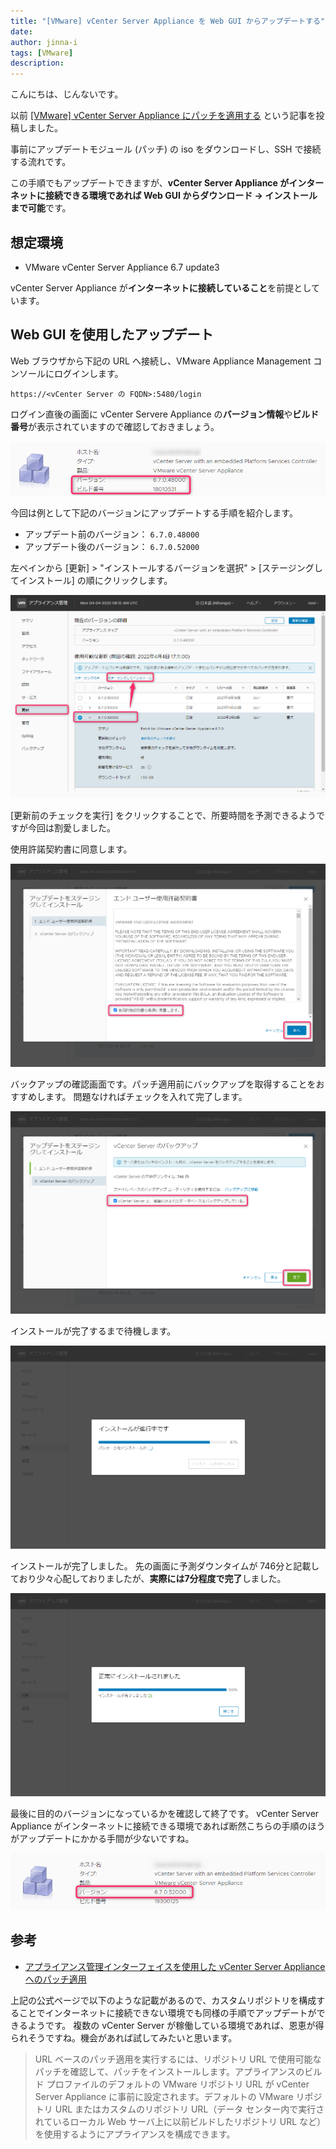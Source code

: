 ```yaml
---
title: "[VMware] vCenter Server Appliance を Web GUI からアップデートする"
date: 
author: jinna-i
tags: [VMware]
description: 
---
```


こんにちは、じんないです。

以前 [\[VMware\] vCenter Server Appliance にパッチを適用する](https://mseeeen.msen.jp/patch-the-vcenter-server-appliance-67/) という記事を投稿しました。

事前にアップデートモジュール (パッチ) の iso をダウンロードし、SSH で接続する流れです。

この手順でもアップデートできますが、**vCenter Server Appliance がインターネットに接続できる環境であれば  Web GUI からダウンロード → インストールまで可能**です。

## 想定環境

- VMware vCenter Server Appliance 6.7 update3

vCenter Server Appliance が**インターネットに接続していること**を前提としています。


## Web GUI を使用したアップデート

Web ブラウザから下記の URL へ接続し、VMware Appliance Management コンソールにログインします。

`https://<vCenter Server の FQDN>:5480/login`

ログイン直後の画面に vCenter Servere Appliance の**バージョン情報**や**ビルド番号**が表示されていますので確認しておきましょう。

![バージョン情報](images/001.png)

今回は例として下記のバージョンにアップデートする手順を紹介します。

- アップデート前のバージョン： `6.7.0.48000`
- アップデート後のバージョン： `6.7.0.52000`

左ペインから [更新] > "インストールするバージョンを選択" > [ステージングしてインストール] の順にクリックします。 

![パッチのインストール](images/002.png)

[更新前のチェックを実行] をクリックすることで、所要時間を予測できるようですが今回は割愛しました。

使用許諾契約書に同意します。

![使用許諾契約書に同意](images/003.png)

バックアップの確認画面です。パッチ適用前にバックアップを取得することをおすすめします。
問題なければチェックを入れて完了します。

![バックアップの確認](images/004.png)

インストールが完了するまで待機します。

![インストール中](images/005.png)

インストールが完了しました。
先の画面に予測ダウンタイムが 746分と記載しており少々心配しておりましたが、**実際には7分程度で完了**しました。

![インストール完了](images/006.png)

最後に目的のバージョンになっているかを確認して終了です。
vCenter Server Appliance がインターネットに接続できる環境であれば断然こちらの手順のほうがアップデートにかかる手間が少ないですね。

![バージョン確認](images/007.png)

## 参考

- [アプライアンス管理インターフェイスを使用した vCenter Server Appliance へのパッチ適用](https://docs.vmware.com/jp/VMware-vSphere/6.7/com.vmware.vcenter.upgrade.doc/GUID-E2E359B1-5834-4BFF-AEFE-6CEBFC8CC3D5.html)

上記の公式ページで以下のような記載があるので、カスタムリポジトリを構成することでインターネットに接続できない環境でも同様の手順でアップデートができるようです。
複数の vCenter Server が稼働している環境であれば、恩恵が得られそうですね。機会があれば試してみたいと思います。

> URL ベースのパッチ適用を実行するには、リポジトリ URL で使用可能なパッチを確認して、パッチをインストールします。アプライアンスのビルド プロファイルのデフォルトの VMware リポジトリ URL が vCenter Server Appliance に事前に設定されます。デフォルトの VMware リポジトリ URL またはカスタムのリポジトリ URL（データ センター内で実行されているローカル Web サーバ上に以前ビルドしたリポジトリ URL など）を使用するようにアプライアンスを構成できます。
